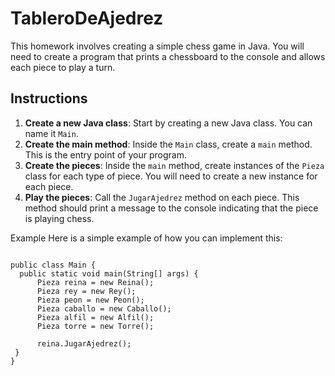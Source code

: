 # TableroDeAjedrez

This homework involves creating a simple chess game in Java. You will need to create a program that prints a chessboard to the console and allows each piece to play a turn.

## Instructions

1. **Create a new Java class**: Start by creating a new Java class. You can name it `Main`.
2. **Create the main method**: Inside the `Main` class, create a `main` method. This is the entry point of your program.
3. **Create the pieces**: Inside the `main` method, create instances of the `Pieza` class for each type of piece. You will need to create a new instance for each piece.
4. **Play the pieces**: Call the `JugarAjedrez` method on each piece. This method should print a message to the console indicating that the piece is playing chess.

Example
Here is a simple example of how you can implement this:

```import Piezas.*;

public class Main {
  public static void main(String[] args) {
      Pieza reina = new Reina();
      Pieza rey = new Rey();
      Pieza peon = new Peon();
      Pieza caballo = new Caballo();
      Pieza alfil = new Alfil();
      Pieza torre = new Torre();

      reina.JugarAjedrez();
 }
}
```
